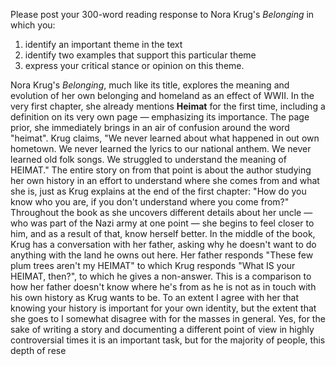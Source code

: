 Please post your 300-word reading response to Nora Krug's _Belonging_ in which you: 
1) identify an important theme in the text
2) identify two examples that support this particular theme
3) express your critical stance or opinion on this theme.

Nora Krug's *Belonging*, much like its title, explores the meaning and evolution of her own belonging and homeland as an effect of WWII. In the very first chapter, she already mentions **Heimat** for the first time, including a definition on its very own page — emphasizing its importance. The page prior, she immediately brings in an air of confusion around the word "heimat". Krug claims, "We never learned about what happened in out own hometown. We never learned the lyrics to our national anthem. We never learned old folk songs. We struggled to understand the meaning of HEIMAT." The entire story on from that point is about the author studying her own history in an effort to understand where she comes from and what she is, just as Krug explains at the end of the first chapter: "How do you know who you are, if you don't understand where you come from?" Throughout the book as she uncovers different details about her uncle — who was part of the Nazi army at one point — she begins to feel closer to him, and as a result of that, know herself better. In the middle of the book, Krug has a conversation with her father, asking why he doesn't want to do anything with the land he owns out here. Her father responds "These few plum trees aren't my HEIMAT" to which Krug responds "What IS your HEIMAT, then?", to which he gives a non-answer. This is a comparison to how her father doesn't know where he's from as he is not as in touch with his own history as Krug wants to be. To an extent I agree with her that knowing your history is important for your own identity, but the extent that she goes to I somewhat disagree with for the masses in general. Yes, for the sake of writing a story and documenting a different point of view in highly controversial times it is an important task, but for the majority of people, this depth of rese